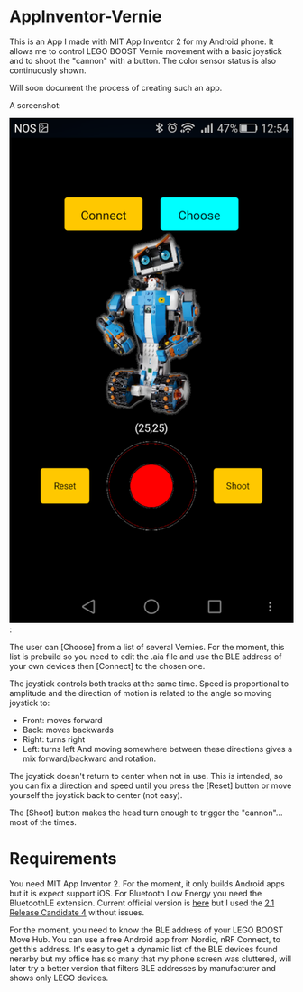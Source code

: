 # AppInventor-Vernie

This is an App I made with MIT App Inventor 2 for my Android phone.
It allows me to control LEGO BOOST Vernie movement with a basic joystick and to shoot the "cannon" with a button.
The color sensor status is also continuously shown.

Will soon document the process of creating such an app.

A screenshot:

![screenshot](/Screenshot_2018-01-02-12-54-57.png):

The user can [Choose] from a list of several Vernies. For the moment, this list is prebuild so you need to edit the .aia file and use the BLE address of your own devices then [Connect] to the chosen one.

The joystick controls both tracks at the same time. Speed is proportional to amplitude and the direction of motion is related to the angle so moving joystick to:
- Front: moves forward
- Back: moves backwards
- Right: turns right
- Left: turns left
And moving somewhere between these directions gives a mix forward/backward and rotation.

The joystick doesn't return to center when not in use. This is intended, so you can fix a direction and speed until you press 
the [Reset] button or move yourself the joystick back to center (not easy).

The [Shoot] button makes the head turn enough to trigger the "cannon"... most of the times.


# Requirements

You need MIT App Inventor 2. For the moment, it only builds Android apps but it is expect support iOS.
For Bluetooth Low Energy you need the BluetoothLE extension. Current official version is [here](http://iot.appinventor.mit.edu/assets/resources/edu.mit.appinventor.ble.aix) but I used the [2.1 Release Candidate 4](https://www.google.com/url?q=https%3A%2F%2Fwww.dropbox.com%2Fs%2Fsic9kvft8atynly%2FBLE-v2.1-rc4.aix%3Fdl%3D0&sa=D&sntz=1&usg=AFQjCNHFymz0G27-XELIu0mMk3016QMn_g) without issues.

For the moment, you need to know the BLE address of your LEGO BOOST Move Hub. You can use a free Android app from Nordic, nRF Connect, to get this address.
It's easy to get a dynamic list of the BLE devices found nerarby but my office has so many that my phone screen was cluttered, will later try a better version that filters BLE addresses by manufacturer and shows only LEGO devices.
